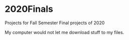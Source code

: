 # 2020Finals
Projects for Fall Semester Final projects of 2020

My computer would not let me download stuff to my files.

